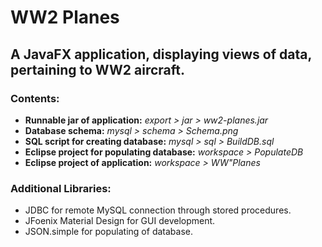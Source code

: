 # WW2 Planes

## A JavaFX application, displaying views of data, pertaining to WW2 aircraft.

### Contents:

- **Runnable jar of application:** *export > jar > ww2-planes.jar*
- **Database schema:** *mysql > schema > Schema.png*
- **SQL script for creating database:** *mysql > sql > BuildDB.sql*
- **Eclipse project for populating database:** *workspace > PopulateDB*
- **Eclipse project of application:** *workspace > WW"Planes*

### Additional Libraries:

- JDBC for remote MySQL connection through stored procedures.
- JFoenix Material Design for GUI development.
- JSON.simple for populating of database.

